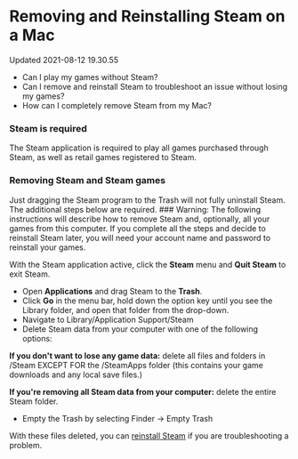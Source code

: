 # Removing and Reinstalling Steam on a Mac
Updated 2021-08-12 19.30.55

* Can I play my games without Steam?
* Can I remove and reinstall Steam to troubleshoot an issue without losing my games?
* How can I completely remove Steam from my Mac?

  
  
### Steam is required
  
  
The Steam application is required to play all games purchased through Steam, as well as retail games registered to Steam.  
  
### Removing Steam and Steam games
  
  
Just dragging the Steam program to the Trash will not fully uninstall Steam. The additional steps below are required.   ### Warning:
The following instructions will describe how to remove Steam and, optionally, all your games from this computer. If you complete all the steps and decide to reinstall Steam later, you will need your account name and password to reinstall your games.  
  
With the Steam application active, click the **Steam** menu and **Quit Steam** to exit Steam.  
  

* Open **Applications** and drag Steam to the **Trash**.
* Click **Go** in the menu bar, hold down the option key until you see the Library folder, and open that folder from the drop-down.
* Navigate to Library/Application Support/Steam
*  Delete Steam data from your computer with one of the following options:  
  
**If you don't want to lose any game data:** delete all files and folders in /Steam EXCEPT FOR the /SteamApps folder (this contains your game downloads and any local save files.)  
  
**If you're removing all Steam data from your computer:** delete the entire Steam folder.
* Empty the Trash by selecting Finder -> Empty Trash

  
  
With these files deleted, you can [reinstall Steam](https://help.steampowered.com/en/faqs/view/099E-F5D1-8780-4778) if you are troubleshooting a problem.